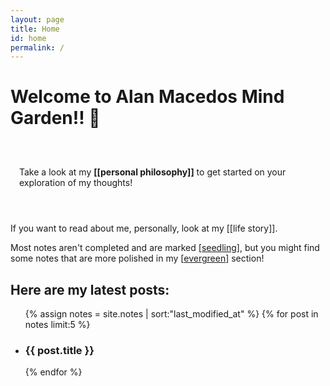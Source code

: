 ```yaml
---
layout: page
title: Home
id: home
permalink: /
---
```


# Welcome to Alan Macedos Mind Garden!! 🌱

<p class="blockquote" style="padding: 3em 1em;  border-radius: 4px;">
  Take a look at my <span style="font-weight: bold">[[personal philosophy]]</span> to get started on your exploration of my thoughts!
</p>

If you want to read about me, personally, look at my [[life story]].

Most notes aren't completed and are marked [[seedling]], but you might find some notes that are more polished in my [[evergreen]] section!

## Here are my latest posts:

<ul class="entries">
	{% assign notes = site.notes | sort:"last_modified_at" %}
	{% for post in notes  limit:5 %}
	<li>
		<a href="{{ site.baseurl }}{{ post.url }}">
		<h3>{{ post.title }}</h3>
		</a>
	</li>
	{% endfor %}
</ul>


<style>
  .wrapper {
    max-width: 46em;
  }

  .entries li a{
	  display:inline-block;
  }
  .entries li a h3{
	  display:inline-block;
  }
</style>

[//begin]: # "Autogenerated link references for markdown compatibility"
[seedling]: ../_notes/seedling "seedling"
[evergreen]: ../_notes/evergreen "evergreen"
[//end]: # "Autogenerated link references"